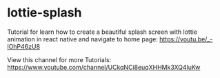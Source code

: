 # lottie-splash

Tutorial for learn how to create a beautiful splash screen with lottie animation in react native and navigate to home page: https://youtu.be/_-lOhP46zU8

View this channel for more Tutorials: https://www.youtube.com/channel/UCkqNCi8euqXHHMk3XQ4luKw
